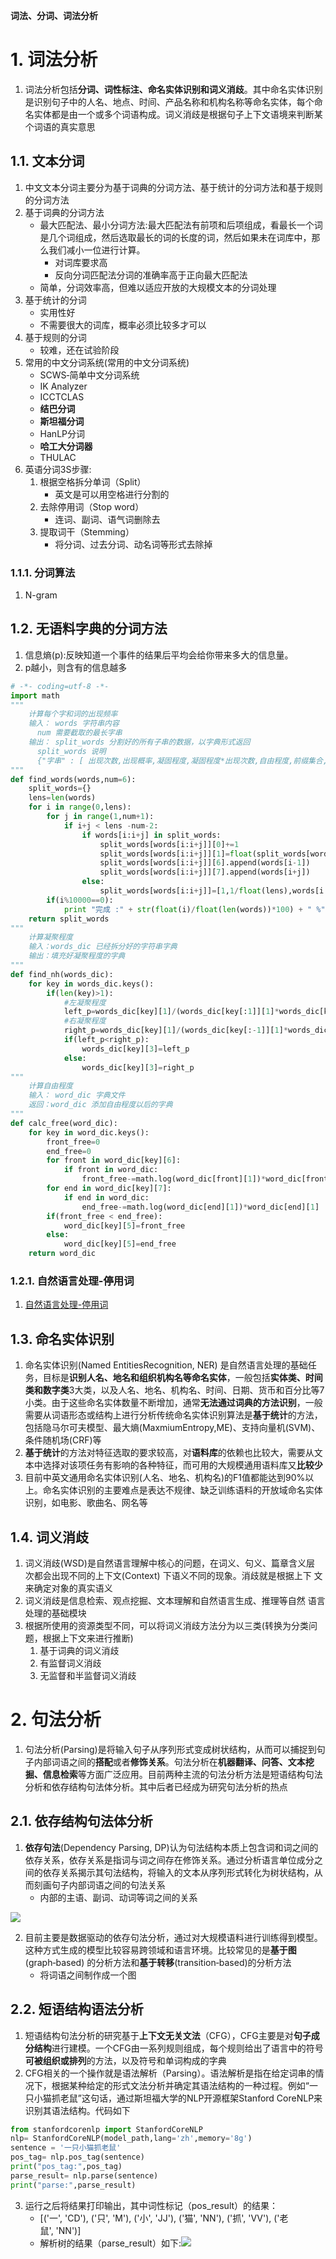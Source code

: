 **词法、分词、词法分析**

# 1. 词法分析
1. 词法分析包括**分词、词性标注、命名实体识别和词义消歧**。其中命名实体识别是识别句子中的人名、地点、时间、产品名称和机构名称等命名实体，每个命名实体都是由一个或多个词语构成。词义消歧是根据句子上下文语境来判断某个词语的真实意思

## 1.1. 文本分词
1. 中文文本分词主要分为基于词典的分词方法、基于统计的分词方法和基于规则的分词方法
2. 基于词典的分词方法
    + 最大匹配法、最小分词方法:最大匹配法有前项和后项组成，看最长一个词是几个词组成，然后选取最长的词的长度的词，然后如果未在词库中，那么我们减小一位进行计算。
        + 对词库要求高
        + 反向分词匹配法分词的准确率高于正向最大匹配法
    + 简单，分词效率高，但难以适应开放的大规模文本的分词处理
3. 基于统计的分词
    + 实用性好
    + 不需要很大的词库，概率必须比较多才可以
4. 基于规则的分词
    + 较难，还在试验阶段
5. 常用的中文分词系统(常用的中文分词系统)
    + SCWS‐简单中文分词系统
    + IK Analyzer
    + ICCTCLAS
    + **结巴分词**
    + **斯坦福分词**
    + HanLP分词
    + **哈工大分词器**
    + THULAC
6. 英语分词3S步骤:
    1. 根据空格拆分单词（Split）
        + 英文是可以用空格进行分割的
    2. 去除停用词（Stop word）
        + 连词、副词、语气词删除去
    3. 提取词干（Stemming）
        + 将分词、过去分词、动名词等形式去除掉

### 1.1.1. 分词算法
1. N-gram

## 1.2. 无语料字典的分词方法
1. 信息熵(p):反映知道一个事件的结果后平均会给你带来多大的信息量。
2. p越小，则含有的信息越多
```py
# -*- coding=utf-8 -*-
import math
"""
    计算每个字和词的出现频率
    输入： words 字符串内容
      num 需要截取的最长字串
    输出： split_words 分割好的所有子串的数据，以字典形式返回
      split_words 说明
      {"字串" : [ 出现次数,出现概率,凝固程度,凝固程度*出现次数,自由程度,前缀集合,后缀集合] .....}
"""
def find_words(words,num=6):
    split_words={}
    lens=len(words)
    for i in range(0,lens):
        for j in range(1,num+1):
            if i+j < lens -num-2:
                if words[i:i+j] in split_words:
                    split_words[words[i:i+j]][0]+=1
                    split_words[words[i:i+j]][1]=float(split_words[words[i:i+j]][0])/float(lens)
                    split_words[words[i:i+j]][6].append(words[i-1])
                    split_words[words[i:i+j]][7].append(words[i+j])
                else:
                    split_words[words[i:i+j]]=[1,1/float(lens),words[i:i+j],1,1,0,[words[i-1]],[words[i+j]]]
        if(i%10000==0):
            print "完成 :" + str(float(i)/float(len(words))*100) + " %"
    return split_words
"""
    计算凝聚程度
    输入：words_dic 已经拆分好的字符串字典
    输出：填充好凝聚程度的字典
"""
def find_nh(words_dic):
    for key in words_dic.keys():
        if(len(key)>1):
            #左凝聚程度
            left_p=words_dic[key][1]/(words_dic[key[:1]][1]*words_dic[key[1:]][1])
            #右凝聚程度
            right_p=words_dic[key][1]/(words_dic[key[:-1]][1]*words_dic[key[:-1]][1])
            if(left_p<right_p):
                words_dic[key][3]=left_p
            else:
                words_dic[key][3]=right_p
"""
    计算自由程度
    输入： word_dic 字典文件
    返回：word_dic 添加自由程度以后的字典
"""
def calc_free(word_dic):
    for key in word_dic.keys():
        front_free=0
        end_free=0
        for front in word_dic[key][6]:
            if front in word_dic:
                front_free-=math.log(word_dic[front][1])*word_dic[front][1]
        for end in word_dic[key][7]:
            if end in word_dic:
                end_free-=math.log(word_dic[end][1])*word_dic[end][1]
        if(front_free < end_free):
            word_dic[key][5]=front_free
        else:
            word_dic[key][5]=end_free
    return word_dic
```
### 1.2.1. 自然语言处理-停用词
1. <a href = "https://blog.csdn.net/weixin_42152696/article/details/86082566">自然语言处理-停用词</a>

## 1.3. 命名实体识别
1. 命名实体识别(Named EntitiesRecognition, NER) 是自然语言处理的基础任务，目标是**识别人名、地名和组织机构名等命名实体**，一般包括**实体类、时间类和数字类**3大类，以及人名、地名、机构名、时间、日期、货币和百分比等7小类。由于这些命名实体数量不断增加，通常**无法通过词典的方法识别**，一般需要从词语形态或结构上进行分析传统命名实体识别算法是**基于统计**的方法，包括隐马尔可夫模型、最大熵(MaxmiumEntropy,ME)、支持向量机(SVM)、条件随机场(CRF)等
2. **基于统计**的方法对特征选取的要求较高，对**语料库**的依赖也比较大，需要从文本中选择对该项任务有影响的各种特征，而可用的大规模通用语料库又**比较少**
3. 目前中英文通用命名实体识别(人名、地名、机构名)的F1值都能达到90%以上。命名实体识别的主要难点是表达不规律、缺乏训练语料的开放域命名实体识别，如电影、歌曲名、网名等

## 1.4. 词义消歧
1. 词义消歧(WSD)是自然语言理解中核心的问题，在词义、句义、篇章含义层 次都会出现不同的上下文(Context) 下语义不同的现象。消歧就是根据上下 文来确定对象的真实语义
2. 词义消歧是信息检索、观点挖掘、文本理解和自然语言生成、推理等自然 语言处理的基础模块
3. 根据所使用的资源类型不同，可以将词义消歧方法分为以三类(转换为分类问题，根据上下文来进行推断)
    1. 基于词典的词义消歧
    2. 有监督词义消歧
    3. 无监督和半监督词义消歧

# 2. 句法分析
1. 句法分析(Parsing)是将输入句子从序列形式变成树状结构，从而可以捕捉到句子内部词语之间的**搭配**或者**修饰关系**。句法分析在**机器翻译、问答、文本挖掘、信息检索**等方面广泛应用。目前两种主流的句法分析方法是短语结构句法分析和依存结构句法体分析。其中后者已经成为研究句法分析的热点

## 2.1. 依存结构句法体分析
1. **依存句法**(Dependency Parsing, DP)认为句法结构本质上包含词和词之间的依存关系，依存关系是指词与词之间存在修饰关系。通过分析语言单位成分之间的依存关系揭示其句法结构，将输入的文本从序列形式转化为树状结构，从而刻画句子内部词语之间的句法关系
    + 内部的主语、副词、动词等词之间的关系

![](img/词法/1.png)

2. 目前主要是数据驱动的依存句法分析，通过对大规模语料进行训练得到模型。这种方式生成的模型比较容易跨领域和语言环境。比较常见的是**基于图**(graph‐based) 的分析方法和**基于转移**(transition‐based)的分析方法
    + 将词语之间制作成一个图

## 2.2. 短语结构语法分析
1. 短语结构句法分析的研究基于**上下文无关文法**（CFG），CFG主要是对**句子成分结构**进行建模。一个CFG由一系列规则组成，每个规则给出了语言中的符号**可被组织或排列**的方法，以及符号和单词构成的字典
2. CFG相关的一个操作就是语法解析（Parsing）。语法解析是指在给定词串的情况下，根据某种给定的形式文法分析并确定其语法结构的一种过程。例如“一只小猫抓老鼠”这句话，通过斯坦福大学的NLP开源框架Stanford CoreNLP来识别其语法结构。代码如下
```py
from stanfordcorenlp import StanfordCoreNLP 
nlp= StanfordCoreNLP(model_path,lang='zh',memory='8g')
sentence = '一只小猫抓老鼠'
pos_tag= nlp.pos_tag(sentence)
print("pos_tag:",pos_tag)
parse_result= nlp.parse(sentence)
print("parse:",parse_result)
```
3. 运行之后将结果打印输出，其中词性标记（pos_result）的结果：
    + [('一', 'CD'), ('只', 'M'), ('小', 'JJ'), ('猫', 'NN'), ('抓', 'VV'), ('老鼠', 'NN')]
    + 解析树的结果（parse_result）如下:![](img/词法/2.png)